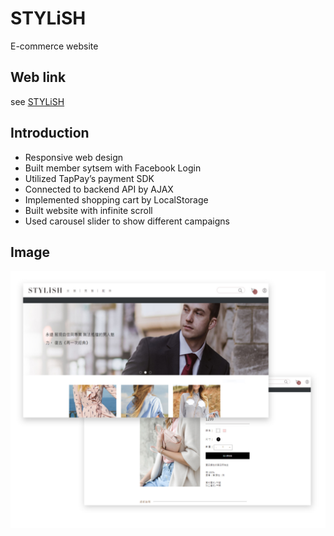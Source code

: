 # STYLiSH

E-commerce website<br>

## Web link
see [STYLiSH](https://ssuchen.github.io/AppWorksSchool_STYLiSH/)

## Introduction
* Responsive web design
* Built member sytsem with Facebook Login 
* Utilized TapPay’s payment SDK 
* Connected to backend API by AJAX
* Implemented shopping cart by LocalStorage 
* Built website with infinite scroll
* Used carousel slider to show different campaigns
## Image
![image](https://github.com/ssuchen/AppWorksSchool_STYLiSH/blob/master/readme_img-001.jpg)
